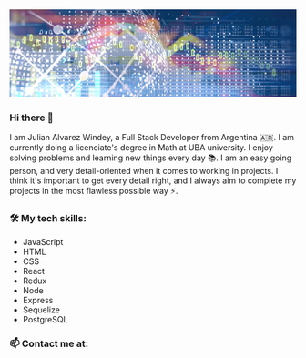 <img src="https://github.com/jralvarezwindey/jralvarezwindey/blob/main/banner.jpg" />

### Hi there 👋

I am Julian Alvarez Windey, a Full Stack Developer from Argentina 🇦🇷. I am currently doing a licenciate's degree in Math at UBA university. I enjoy solving problems and learning new things every day 📚. I am an easy going person, and very detail-oriented when it comes to working in projects. I think it's important to get every detail right, and I always aim to complete my projects in the most flawless possible way ⚡.

### 🛠️ My tech skills:

- JavaScript
- HTML
- CSS
- React
- Redux
- Node
- Express
- Sequelize
- PostgreSQL

### 📫 Contact me at:
